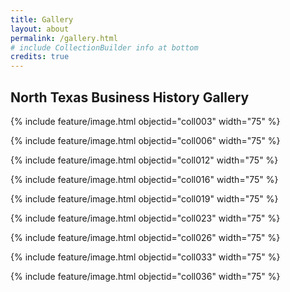 ```yaml
---
title: Gallery
layout: about
permalink: /gallery.html
# include CollectionBuilder info at bottom
credits: true
---
```

## North Texas Business History Gallery

{% include feature/image.html objectid="coll003" width="75" %}

{% include feature/image.html objectid="coll006" width="75" %}

{% include feature/image.html objectid="coll012" width="75" %}

{% include feature/image.html objectid="coll016" width="75" %}

{% include feature/image.html objectid="coll019" width="75" %}

{% include feature/image.html objectid="coll023" width="75" %}

{% include feature/image.html objectid="coll026" width="75" %}

{% include feature/image.html objectid="coll033" width="75" %}

{% include feature/image.html objectid="coll036" width="75" %}


